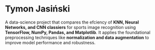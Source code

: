 # Tymon Jasiński

A data-science project that compares the efciency of **KNN, Neural
Networks, and CNN classiers** for sports image recognition using **TensorFlow, NumPy, Pandas,
and Matplotlib**. It applies the foundational preprocessing techniques like **normalization and
data augmentation** to improve model performance and robustness.
